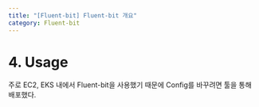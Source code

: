 ```yaml
---
title: "[Fluent-bit] Fluent-bit 개요"
category: Fluent-bit
---
```


# 4. Usage

주로 EC2, EKS 내에서 Fluent-bit을 사용했기 때문에 Config를 바꾸려면 툴을 통해 배포했다.

